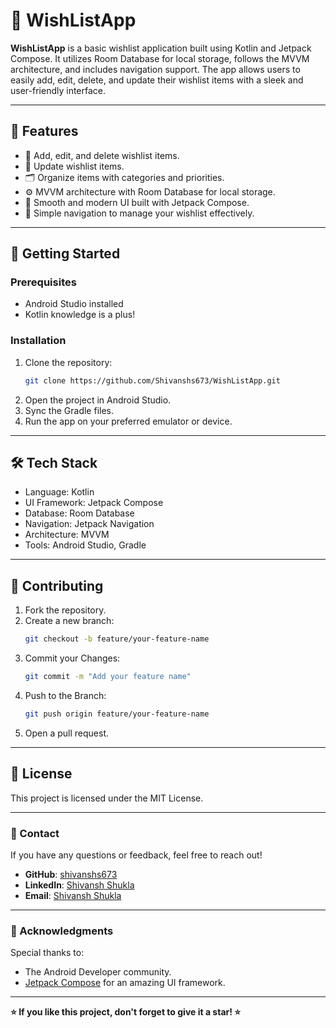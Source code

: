 # 🎁 WishListApp

**WishListApp** is a basic wishlist application built using Kotlin and Jetpack Compose. It utilizes Room Database for local storage, follows the MVVM architecture, and includes navigation support. The app allows users to easily add, edit, delete, and update their wishlist items with a sleek and user-friendly interface.

---

## 🌟 Features

- 📝 Add, edit, and delete wishlist items.
- 🔄 Update wishlist items.
- 🗂️ Organize items with categories and priorities.
- ⚙️ MVVM architecture with Room Database for local storage.
- 📱 Smooth and modern UI built with Jetpack Compose.
- 🚀 Simple navigation to manage your wishlist effectively.

---

## 🚀 Getting Started

### Prerequisites
- Android Studio installed
- Kotlin knowledge is a plus!

### Installation
1. Clone the repository:
   ```bash
   git clone https://github.com/Shivanshs673/WishListApp.git

2. Open the project in Android Studio.
3. Sync the Gradle files.
4. Run the app on your preferred emulator or device.
   
---

## 🛠️ Tech Stack
- Language: Kotlin
- UI Framework: Jetpack Compose
- Database: Room Database
- Navigation: Jetpack Navigation
- Architecture: MVVM
- Tools: Android Studio, Gradle

---

## 🤝 Contributing
1. Fork the repository.
2. Create a new branch:
   ```bash
   git checkout -b feature/your-feature-name
3. Commit your Changes:
   ```bash
   git commit -m "Add your feature name"
4. Push to the Branch:
   ```bash
   git push origin feature/your-feature-name
5. Open a pull request.

---

## 📄 License
This project is licensed under the MIT License.

---

### 📧 Contact

If you have any questions or feedback, feel free to reach out!

- **GitHub**: [shivanshs673](https://github.com/Shivanshs673)  
- **LinkedIn**: [Shivansh Shukla](https://www.linkedin.com/in/shivansh-shukla-2a9552257/)  
- **Email**: [Shivansh Shukla](mailto:shivanshs673@gmail.com)

---

### 🌈 Acknowledgments

Special thanks to:
- The Android Developer community.
- [Jetpack Compose](https://developer.android.com/jetpack/compose) for an amazing UI framework.

---

**⭐ If you like this project, don't forget to give it a star! ⭐**




